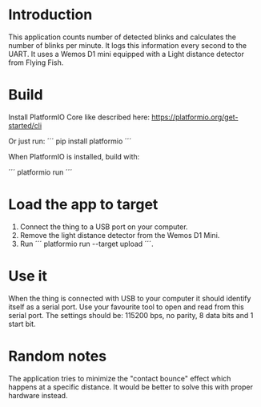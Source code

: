 # Introduction
This application counts number of detected blinks and calculates the number
of blinks per minute. It logs this information every second to the UART.
It uses a Wemos D1 mini equipped with a Light distance detector from
Flying Fish.

# Build
Install PlatformIO Core like described here:
https://platformio.org/get-started/cli

Or just run:
´´´ pip install platformio ´´´

When PlatformIO is installed, build with:

´´´ platformio run ´´´

# Load the app to target

1. Connect the thing to a USB port on your computer.
2. Remove the light distance detector from the Wemos D1 Mini.
3. Run ´´´ platformio run --target upload ´´´.

# Use it
When the thing is connected with USB to your computer it should identify
itself as a serial port. Use your favourite tool to open and read from this
serial port. The settings should be: 115200 bps, no parity, 8 data bits and 1
start bit.

# Random notes
The application tries to minimize the "contact bounce" effect which happens
at a specific distance. It would be better to solve this with proper hardware
instead.
